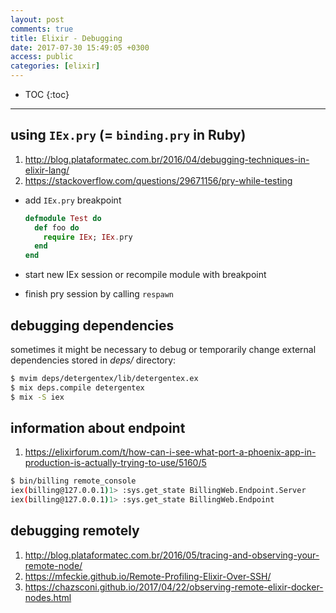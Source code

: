 ```yaml
---
layout: post
comments: true
title: Elixir - Debugging
date: 2017-07-30 15:49:05 +0300
access: public
categories: [elixir]
---
```


<!-- more -->

* TOC
{:toc}
<hr>

## using `IEx.pry` (= `binding.pry` in Ruby)

1. <http://blog.plataformatec.com.br/2016/04/debugging-techniques-in-elixir-lang/>
2. <https://stackoverflow.com/questions/29671156/pry-while-testing>

- add `IEx.pry` breakpoint

  ```elixir
  defmodule Test do
    def foo do
      require IEx; IEx.pry
    end
  end
  ```

- start new IEx session or recompile module with breakpoint
- finish pry session by calling `respawn`

## debugging dependencies

sometimes it might be necessary to debug or temporarily change external
dependencies stored in _deps/_ directory:

```sh
$ mvim deps/detergentex/lib/detergentex.ex
$ mix deps.compile detergentex
$ mix -S iex
```

## information about endpoint

1. <https://elixirforum.com/t/how-can-i-see-what-port-a-phoenix-app-in-production-is-actually-trying-to-use/5160/5>

```sh
$ bin/billing remote_console
iex(billing@127.0.0.1)1> :sys.get_state BillingWeb.Endpoint.Server
iex(billing@127.0.0.1)1> :sys.get_state BillingWeb.Endpoint
```

## debugging remotely

1. <http://blog.plataformatec.com.br/2016/05/tracing-and-observing-your-remote-node/>
2. <https://mfeckie.github.io/Remote-Profiling-Elixir-Over-SSH/>
3. <https://chazsconi.github.io/2017/04/22/observing-remote-elixir-docker-nodes.html>
